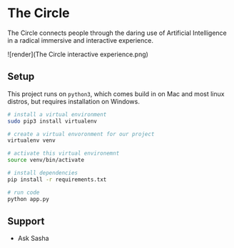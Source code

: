 # The Circle

The Circle connects people through the daring use of Artificial Intelligence in a radical immersive and interactive experience.

![render](The Circle interactive experience.png)

## Setup
This project runs on `python3`, which comes build in on Mac and most linux distros, but requires installation on Windows.
```bash
# install a virtual environment
sudo pip3 install virtualenv

# create a virtual envoronment for our project
virtualenv venv

# activate this virtual environemnt
source venv/bin/activate

# install dependencies
pip install -r requirements.txt

# run code
python app.py
```

## Support
- Ask Sasha
